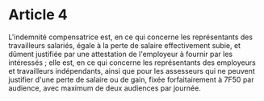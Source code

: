 # Article 4

L'indemnité compensatrice est, en ce qui concerne les représentants des travailleurs salariés, égale à la perte de salaire effectivement subie, et dûment justifiée par une attestation de l'employeur à fournir par les intéressés ; elle est, en ce qui concerne les représentants des employeurs et travailleurs indépendants, ainsi que pour les assesseurs qui ne peuvent justifier d'une perte de salaire ou de gain, fixée forfaitairement à 7F50 par audience, avec maximum de deux audiences par journée.
